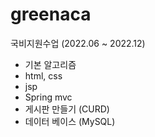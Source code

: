 # greenaca
국비지원수업 (2022.06 ~ 2022.12)

- 기본 알고리즘
- html, css
- jsp
- Spring mvc
- 게시판 만들기 (CURD)
- 데이터 베이스 (MySQL)

